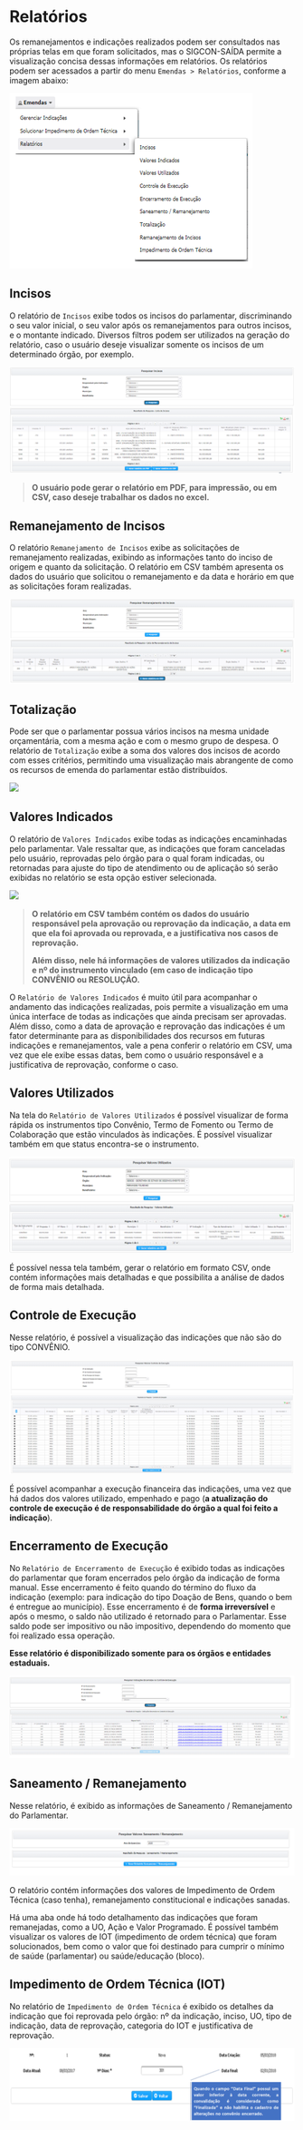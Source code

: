 # Relatórios

Os remanejamentos e indicações realizados podem ser consultados nas próprias telas em que foram solicitados, mas o SIGCON-SAÍDA permite a visualização concisa dessas informações em relatórios. Os relatórios podem ser acessados a partir do menu `Emendas > Relatórios`, conforme a imagem abaixo:

![](<../.gitbook/assets/image (431).png>)

## **Incisos**

O relatório de `Incisos` exibe todos os incisos do parlamentar, discriminando o seu valor inicial, o seu valor após os remanejamentos para outros incisos, e o montante indicado. Diversos filtros podem ser utilizados na geração do relatório, caso o usuário deseje visualizar somente os incisos de um determinado órgão, por exemplo.

![](<../.gitbook/assets/image (428).png>)

> **O usuário pode gerar o relatório em PDF, para impressão, ou em CSV, caso deseje trabalhar os dados no excel.**

## **Remanejamento de Incisos**

O relatório `Remanejamento de Incisos` exibe as solicitações de remanejamento realizadas, exibindo as informações tanto do inciso de origem e quanto da solicitação. O relatório em CSV também apresenta os dados do usuário que solicitou o remanejamento e da data e horário em que as solicitações foram realizadas.

![](<../.gitbook/assets/image (434) (1).png>)

## **Totalização**

Pode ser que o parlamentar possua vários incisos na mesma unidade orçamentária, com a mesma ação e com o mesmo grupo de despesa. O relatório de `Totalização` exibe a soma dos valores dos incisos de acordo com esses critérios, permitindo uma visualização mais abrangente de como os recursos de emenda do parlamentar estão distribuídos.

![](../.gitbook/assets/rel\_lista\_totalizacao.png)

## **Valores Indicados**

O relatório de `Valores Indicados` exibe todas as indicações encaminhadas pelo parlamentar. Vale ressaltar que, as indicações que foram canceladas pelo usuário, reprovadas pelo órgão para o qual foram indicadas, ou retornadas para ajuste do tipo de atendimento ou de aplicação só serão exibidas no relatório se esta opção estiver selecionada.

![](../.gitbook/assets/lista\_valore\_indicados.png)

> **O relatório em CSV também contém os dados do usuário responsável pela aprovação ou reprovação da indicação, a data em que ela foi aprovada ou reprovada, e a justificativa nos casos de reprovação.**
>
> **Além disso, nele há informações de valores utilizados da indicação e nº do instrumento vinculado (em caso de indicação tipo CONVÊNIO ou RESOLUÇÃO.**

O `Relatório de Valores Indicados` é muito útil para acompanhar o andamento das indicações realizadas, pois permite a visualização em uma única interface de todas as indicações que ainda precisam ser aprovadas. Além disso, como a data de aprovação e reprovação das indicações é um fator determinante para as disponibilidades dos recursos em futuras indicações e remanejamentos, vale a pena conferir o relatório em CSV, uma vez que ele exibe essas datas, bem como o usuário responsável e a justificativa de reprovação, conforme o caso.

## Valores Utilizados

Na tela do `Relatório de Valores Utilizados` é possível visualizar de forma rápida os instrumentos tipo Convênio, Termo de Fomento ou Termo de Colaboração que estão vinculados às indicações. É possível visualizar também em que status encontra-se o instrumento.

![](<../.gitbook/assets/image (422).png>)

É possível nessa tela também, gerar o relatório em formato CSV, onde contém informações mais detalhadas e que  possibilita a análise de dados de forma mais detalhada.

## Controle de Execução

Nesse relatório, é possível a visualização das indicações que não são do tipo CONVÊNIO.&#x20;

![](<../.gitbook/assets/image (411).png>)

É possível acompanhar a execução financeira das indicações, uma vez que há dados dos valores utilizado, empenhado e pago (**a atualização do controle de execução é de responsabilidade do órgão a qual foi feito a indicação**).

## Encerramento de Execução

No `Relatório de Encerramento de Execução` é exibido todas as indicações do parlamentar que foram encerrados pelo órgão da indicação de forma manual. Esse encerramento é feito quando do término do fluxo da indicação (exemplo: para indicação do tipo Doação de Bens, quando o bem é entregue ao município). Esse encerramento é de **forma irreversível** e após o mesmo, o saldo não utilizado é retornado para o Parlamentar. Esse saldo pode ser impositivo ou não impositivo, dependendo do momento que foi realizado essa operação.

**Esse relatório é disponibilizado somente para os órgãos e entidades estaduais.**

![](<../.gitbook/assets/image (415).png>)

## Saneamento / Remanejamento

Nesse relatório, é exibido as informações de Saneamento / Remanejamento do Parlamentar.&#x20;

![](<../.gitbook/assets/image (433) (1).png>)

O relatório contém informações dos valores de Impedimento de Ordem Técnica (caso tenha), remanejamento constitucional e indicações sanadas.

Há uma aba onde há todo detalhamento das indicações que foram remanejadas, como a UO, Ação e Valor Programado. É possível também visualizar os valores de IOT (impedimento de ordem técnica) que foram solucionados, bem como o valor que foi destinado para cumprir o mínimo de saúde (parlamentar) ou saúde/educação (bloco).

## Impedimento de Ordem Técnica (IOT)

No relatório de `Impedimento de Ordem Técnica` é exibido os detalhes da indicação que foi reprovada pelo órgão: nº da indicação, inciso, UO, tipo de indicação, data de reprovação, categoria do IOT e justificativa de reprovação.

![](<../.gitbook/assets/image (426).png>)
